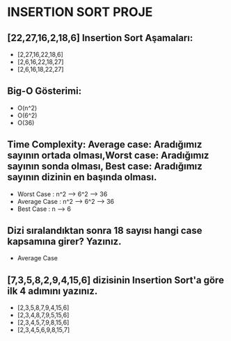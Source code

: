 # INSERTION SORT PROJE 

## [22,27,16,2,18,6] Insertion Sort Aşamaları:

* [2,27,16,22,18,6] 
* [2,6,16,22,18,27]
* [2,6,16,18,22,27]

## Big-O Gösterimi: 
- O(n^2) 
- O(6^2)
- O(36)

## Time Complexity: Average case: Aradığımız sayının ortada olması,Worst case: Aradığımız sayının sonda olması, Best case: Aradığımız sayının dizinin en başında olması.

- Worst Case : n^2 --> 6^2 --> 36 
- Average Case : n^2 --> 6^2 --> 36
- Best  Case : n --> 6 

## Dizi sıralandıktan sonra 18 sayısı hangi case kapsamına girer? Yazınız.

- Average Case 

## [7,3,5,8,2,9,4,15,6] dizisinin Insertion Sort'a göre ilk 4 adımını yazınız.

- [2,3,5,8,7,9,4,15,6]
- [2,3,4,8,7,9,5,15,6]
- [2,3,4,5,7,9,8,15,6]
- [2,3,4,5,6,9,8,15,7]